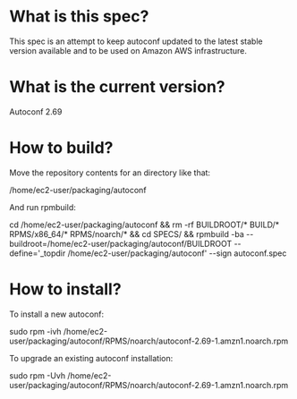 # What is this spec?

This spec is an attempt to keep autoconf updated to the latest stable version available and to be used on Amazon AWS infrastructure.

# What is the current version?

Autoconf 2.69

# How to build?

Move the repository contents for an directory like that:

  /home/ec2-user/packaging/autoconf

And run rpmbuild:

  cd /home/ec2-user/packaging/autoconf && rm -rf BUILDROOT/* BUILD/* RPMS/x86_64/* RPMS/noarch/* && cd SPECS/ && rpmbuild -ba --buildroot=/home/ec2-user/packaging/autoconf/BUILDROOT --define='_topdir /home/ec2-user/packaging/autoconf' --sign autoconf.spec

# How to install?

To install a new autoconf:

  sudo rpm -ivh /home/ec2-user/packaging/autoconf/RPMS/noarch/autoconf-2.69-1.amzn1.noarch.rpm

To upgrade an existing autoconf installation:

  sudo rpm -Uvh /home/ec2-user/packaging/autoconf/RPMS/noarch/autoconf-2.69-1.amzn1.noarch.rpm

